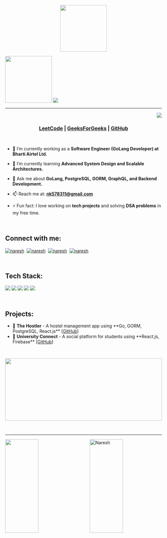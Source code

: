 <p align="center" >
  <img height=150px src="https://github.com/47nk/47nk/Programming123najra.gif" />
</p>
 <img height=150px src="https://github.com/47nk/47nk/Programming123najra.gif" />
<img src="https://readme-typing-svg.herokuapp.com?font=Sofia&color=66D3FA&size=40&center=true&vCenter=true&width=1000&height=70&lines=Hey+There+&#33+I'm+Naresh;A+Passionate+GoLang+Developer+and+Full+Stack+Engineer" />
<hr>

<img align="right" src="https://komarev.com/ghpvc/?username=47nk&label=Profile%20views&color=0e75b6&style=flat"><br>

<h3 align="center">
 <a href="https://leetcode.com/47nk/" target="blank">LeetCode</a> | 
 <a href="https://auth.geeksforgeeks.org/user/47nk/" target="blank">GeeksForGeeks</a> | 
 <a href="https://github.com/47nk" target="blank">GitHub</a>
</h3>
<br>

- 🔭 I’m currently working as a **Software Engineer (GoLang Developer) at Bharti Airtel Ltd.**

- 🌱 I’m currently learning **Advanced System Design and Scalable Architectures.**

- 💬 Ask me about **GoLang, PostgreSQL, GORM, GraphQL, and Backend Development.** 

- 📫 Reach me at: **nk578311@gmail.com**

- ⚡ Fun fact: I love working on **tech projects** and solving **DSA problems** in my free time.
<br>

<h2 align="left">Connect with me:</h2>
<p align="left">
<a href="mailto:nk578311@gmail.com" target="blank"><img align="center" src="https://img.icons8.com/color/48/000000/gmail-new.png" alt="naresh" /></a>&nbsp;
<a href="https://www.linkedin.com/in/naresh-kumar-09b887186/" target="blank"><img align="center" src="https://img.icons8.com/fluency/48/000000/linkedin-2.png" alt="naresh"/></a>&nbsp;
<a href="https://github.com/47nk" target="blank"><img align="center" src="https://img.icons8.com/fluency/48/null/github.png" alt="naresh" /></a>&nbsp;
<a href="https://www.youtube.com/@47nar3sh" target="blank"><img align="center" src="https://img.icons8.com/fluency/48/null/youtube.png" alt="naresh"/></a>&nbsp;
</p>
<br>

<h2 align="left">Tech Stack:</h2>
<p>
  <img src="https://img.shields.io/badge/Go-00ADD8?style=for-the-badge&logo=go&logoColor=white" />
  <img src="https://img.shields.io/badge/PostgreSQL-336791?style=for-the-badge&logo=postgresql&logoColor=white" />
  <img src="https://img.shields.io/badge/GORM-ffc107?style=for-the-badge&logo=go&logoColor=black" />
  <img src="https://img.shields.io/badge/GraphQL-E10098?style=for-the-badge&logo=graphql&logoColor=white" />
  <img src="https://img.shields.io/badge/React.js-61DAFB?style=for-the-badge&logo=react&logoColor=black" />
</p>
<br>

<h2 align="left">Projects:</h2>
<ul>
<li>📌 <b>The Hostler</b> - A hostel management app using **Go, GORM, PostgreSQL, React.js** [<a href="https://github.com/47nk/HostlerBack">GitHub</a>]</li>
<li>📌 <b>University Connect</b> - A social platform for students using **React.js, Firebase** [<a href="https://github.com/47nk/UniversityConnect">GitHub</a>]</li>
</ul>
<br>

<p align="center">
       <img height="200px" width="100%" src="https://github-readme-stats.vercel.app/api/top-langs/?username=47nk&hide_title=true&hide_border=true&layout=compact&langs_count=10&theme=react">
</p>
<br>
<hr>

<p><img align="left" width="46%" height="300px" src="https://github-readme-streak-stats.herokuapp.com/?user=47nk&show_icons=true&theme=react"/></p>
<p>&nbsp;<img align="right" width="46%" height="300px" src="https://github-readme-stats.vercel.app/api?username=47nk&show_icons=true&locale=en&theme=react" alt="Naresh" /></p>
